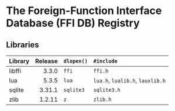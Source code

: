 The Foreign-Function Interface Database (FFI DB) Registry
=========================================================

Libraries
---------

| Library       | Release | `dlopen()`    | `#include`                         |
| :------------ | ------: | :------------ | :--------------------------------- |
| libffi        |   3.3.0 | `ffi`         | `ffi.h`                            |
| lua           |   5.3.5 | `lua`         | `lua.h`, `lualib.h`, `lauxlib.h`   |
| sqlite        |  3.31.1 | `sqlite3`     | `sqlite3.h`                        |
| zlib          |  1.2.11 | `z`           | `zlib.h`                           |

